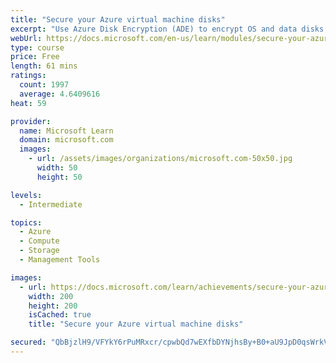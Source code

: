 ```yaml
---
title: "Secure your Azure virtual machine disks"
excerpt: "Use Azure Disk Encryption (ADE) to encrypt OS and data disks on existing and new VMs."
webUrl: https://docs.microsoft.com/en-us/learn/modules/secure-your-azure-virtual-machine-disks/
type: course
price: Free
length: 61 mins
ratings:
  count: 1997
  average: 4.6409616
heat: 59

provider:
  name: Microsoft Learn
  domain: microsoft.com
  images:
    - url: /assets/images/organizations/microsoft.com-50x50.jpg
      width: 50
      height: 50

levels:
  - Intermediate

topics:
  - Azure
  - Compute
  - Storage
  - Management Tools

images:
  - url: https://docs.microsoft.com/learn/achievements/secure-your-azure-virtual-machine-disks-social.png
    width: 200
    height: 200
    isCached: true
    title: "Secure your Azure virtual machine disks"

secured: "QbBjzlH9/VFYkY6rPuMRxcr/cpwbQd7wEXfbDYNjhsBy+B0+aU9JpD0qsWrkVqoT3n8Kmi4QoCVoPWMGmUbh6ld4S0incWGPawQr16+a0KkDhQcOhEbbqNP9izhjpC2dnZ6p/uGPz2Up53sWw+BwT3Y781KascmzP5pS+etwNdgdccvAD5oQz114Gdt/L9RW1+kgGyvC/aqoOwXJ5txho0bTu8vrSp/ftik9T1vHDAuoY4Ar5RoONSgRTaCpzoBeujzdUJynHGAD2qtlyPEy40hTcUc0XM7eEfjFII/N/+gaM9dTZei5oiP7z7bQXFBJpSma+ED6bibvvmq5UULuKrJmFUYk8x3iaNUbkjZc2zjsp13fgvl7ynEheRe6EW0RAkzOTjiI+V3S6Y8KrWNTKQ==;37k51Cn9B6E2HTQ0YyjKHA=="
---
```


